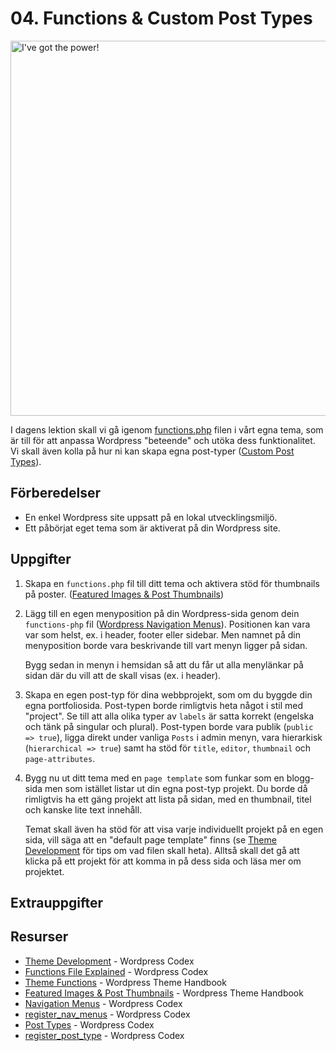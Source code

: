 # 04. Functions & Custom Post Types

<img src="https://media.giphy.com/media/A9grgCQ0Dm012/giphy.gif" alt="I've got the power!" width="600">

I dagens lektion skall vi gå igenom [functions.php](https://codex.wordpress.org/Functions_File_Explained) filen i vårt egna tema, som är till för att anpassa Wordpress "beteende" och utöka dess funktionalitet. Vi skall även kolla på hur ni kan skapa egna post-typer ([Custom Post Types](https://codex.wordpress.org/Post_Types)).

## Förberedelser

- En enkel Wordpress site uppsatt på en lokal utvecklingsmiljö.
- Ett påbörjat eget tema som är aktiverat på din Wordpress site.

## Uppgifter

1.
    Skapa en `functions.php` fil till ditt tema och aktivera stöd för thumbnails på poster. ([Featured Images & Post Thumbnails](https://developer.wordpress.org/themes/functionality/featured-images-post-thumbnails/))

2.
    Lägg till en egen menyposition på din Wordpress-sida genom dein `functions-php` fil ([Wordpress Navigation Menus](https://codex.wordpress.org/Navigation_Menus)). Positionen kan vara var som helst, ex. i header, footer eller sidebar. Men namnet på din menyposition borde vara beskrivande till vart menyn ligger på sidan.

    Bygg sedan in menyn i hemsidan så att du får ut alla menylänkar på sidan där du vill att de skall visas (ex. i header).

3.
    Skapa en egen post-typ för dina webbprojekt, som om du byggde din egna portfoliosida. Post-typen borde rimligtvis heta något i stil med "project". Se till att alla olika typer av `labels` är satta korrekt (engelska och tänk på singular och plural). Post-typen borde vara publik (`public => true`), ligga direkt under vanliga `Posts` i admin menyn, vara hierarkisk (`hierarchical => true`) samt ha stöd för `title`, `editor`, `thumbnail` och `page-attributes`.

4.
    Bygg nu ut ditt tema med en `page template` som funkar som en blogg-sida men som istället listar ut din egna post-typ projekt. Du borde då rimligtvis ha ett gäng projekt att lista på sidan, med en thumbnail, titel och kanske lite text innehåll.

    Temat skall även ha stöd för att visa varje individuellt projekt på en egen sida, vill säga att en "default page template" finns (se [Theme Development](https://codex.wordpress.org/Theme_Development) för tips om vad filen skall heta). Alltså skall det gå att klicka på ett projekt för att komma in på dess sida och läsa mer om projektet.

## Extrauppgifter

## Resurser

- [Theme Development](https://codex.wordpress.org/Theme_Development) - Wordpress Codex
- [Functions File Explained](https://codex.wordpress.org/Functions_File_Explained) - Wordpress Codex
- [Theme Functions](https://developer.wordpress.org/themes/basics/theme-functions/) - Wordpress Theme Handbook
- [Featured Images & Post Thumbnails](https://developer.wordpress.org/themes/functionality/featured-images-post-thumbnails/) - Wordpress Theme Handbook
- [Navigation Menus](https://codex.wordpress.org/Navigation_Menus) - Wordpress Codex
- [register_nav_menus](https://codex.wordpress.org/Function_Reference/register_nav_menus) - Wordpress Codex
- [Post Types](https://codex.wordpress.org/Post_Types) - Wordpress Codex
- [register_post_type](https://codex.wordpress.org/Function_Reference/register_post_type) - Wordpress Codex